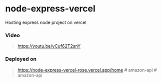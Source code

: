# node-express-vercel
Hosting express node project on vercel

### Video
> https://youtu.be/vCuf62T2snY

### Deployed on
> https://node-express-vercel-rose.vercel.app/home
#   a m a z o n - a p i  
 #   a m a z o n - a p i  
 